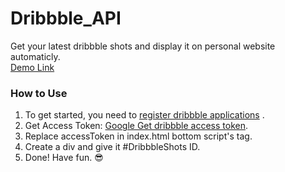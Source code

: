 # Dribbble_API
Get your latest dribbble shots and display it on personal website automaticly.  
[Demo Link](https://umlearn.tech/Dribbble_API/) 

### How to Use
1. To get started, you need to [register dribbble applications](https://dribbble.com/account/applications/new) .  
2. Get Access Token: [Google Get dribbble access token](https://www.google.com/search?q=Get+dribbble+access+token&oq=Get+dribbble+access+token&aqs=chrome..69i57j35i39.773j0j4&sourceid=chrome&ie=UTF-8).
3. Replace accessToken in index.html bottom script's tag.
4. Create a div and give it #DribbbleShots ID.
5. Done! Have fun. 😎
